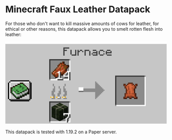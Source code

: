 # Minecraft Faux Leather Datapack

For those who don't want to kill massive amounts of cows for leather, for ethical or other reasons, this datapack allows you to smelt rotten flesh into leather:

![rotten flesh smelted into leather](recipe.png)

This datapack is tested with 1.19.2 on a Paper server.